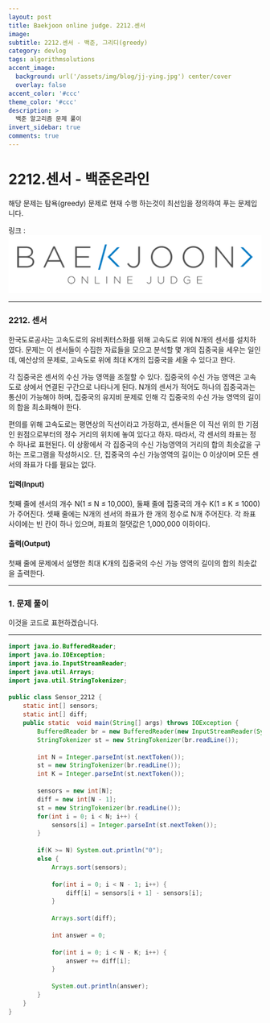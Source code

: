 ```yaml
---
layout: post
title: Baekjoon online judge. 2212.센서
image: 
subtitle: 2212.센서 - 백준, 그리디(greedy)
category: devlog
tags: algorithmsolutions
accent_image: 
  background: url('/assets/img/blog/jj-ying.jpg') center/cover
  overlay: false
accent_color: '#ccc'
theme_color: '#ccc'
description: >
  백준 알고리즘 문제 풀이
invert_sidebar: true
comments: true
---
```


# 2212.센서 - 백준온라인

해당 문제는 탐욕(greedy) 문제로 현재 수행 하는것이 최선임을 정의하여 푸는 문제입니다.

링크 :
[![image](/assets/img/algo_img/baekjoon_logo.png)](https://www.acmicpc.net/problem/2212)

---

### 2212\. 센서

한국도로공사는 고속도로의 유비쿼터스화를 위해 고속도로 위에 N개의 센서를 설치하였다. 문제는 이 센서들이 수집한 자료들을 모으고 분석할 몇 개의 집중국을 세우는 일인데, 예산상의 문제로, 고속도로 위에 최대 K개의 집중국을 세울 수 있다고 한다.

각 집중국은 센서의 수신 가능 영역을 조절할 수 있다. 집중국의 수신 가능 영역은 고속도로 상에서 연결된 구간으로 나타나게 된다. N개의 센서가 적어도 하나의 집중국과는 통신이 가능해야 하며, 집중국의 유지비 문제로 인해 각 집중국의 수신 가능 영역의 길이의 합을 최소화해야 한다.

편의를 위해 고속도로는 평면상의 직선이라고 가정하고, 센서들은 이 직선 위의 한 기점인 원점으로부터의 정수 거리의 위치에 놓여 있다고 하자. 따라서, 각 센서의 좌표는 정수 하나로 표현된다. 이 상황에서 각 집중국의 수신 가능영역의 거리의 합의 최솟값을 구하는 프로그램을 작성하시오. 단, 집중국의 수신 가능영역의 길이는 0 이상이며 모든 센서의 좌표가 다를 필요는 없다.

#### 입력(Input)

첫째 줄에 센서의 개수 N(1 ≤ N ≤ 10,000), 둘째 줄에 집중국의 개수 K(1 ≤ K ≤ 1000)가 주어진다. 셋째 줄에는 N개의 센서의 좌표가 한 개의 정수로 N개 주어진다. 각 좌표 사이에는 빈 칸이 하나 있으며, 좌표의 절댓값은 1,000,000 이하이다.

#### 출력(Output)

첫째 줄에 문제에서 설명한 최대 K개의 집중국의 수신 가능 영역의 길이의 합의 최솟값을 출력한다.

---

### 1\. 문제 풀이



이것을 코드로 표현하겠습니다.

---

```java
import java.io.BufferedReader;
import java.io.IOException;
import java.io.InputStreamReader;
import java.util.Arrays;
import java.util.StringTokenizer;

public class Sensor_2212 {
    static int[] sensors;
    static int[] diff;
    public static  void main(String[] args) throws IOException {
        BufferedReader br = new BufferedReader(new InputStreamReader(System.in));
        StringTokenizer st = new StringTokenizer(br.readLine());

        int N = Integer.parseInt(st.nextToken());
        st = new StringTokenizer(br.readLine());
        int K = Integer.parseInt(st.nextToken());

        sensors = new int[N];
        diff = new int[N - 1];
        st = new StringTokenizer(br.readLine());
        for(int i = 0; i < N; i++) {
            sensors[i] = Integer.parseInt(st.nextToken());
        }

        if(K >= N) System.out.println("0");
        else {
            Arrays.sort(sensors);

            for(int i = 0; i < N - 1; i++) {
                diff[i] = sensors[i + 1] - sensors[i];
            }

            Arrays.sort(diff);

            int answer = 0;

            for(int i = 0; i < N - K; i++) {
                answer += diff[i];
            }

            System.out.println(answer);
        }
    }
}

```